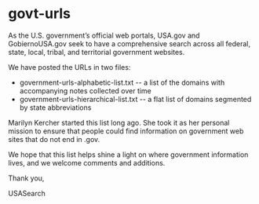 govt-urls
=========

As the U.S. government’s official web portals, USA.gov and GobiernoUSA.gov seek to have a comprehensive search across all federal, state, local, tribal, and territorial government websites. 

We have posted the URLs in two files:

* government-urls-alphabetic-list.txt -- a list of the domains with accompanying notes collected over time
* government-urls-hierarchical-list.txt -- a flat list of domains segmented by state abbreviations

Marilyn Kercher started this list long ago. She took it as her personal mission to ensure that people could find information on government web sites that do not end in .gov. 

We hope that this list helps shine a light on where government information lives, and we welcome comments and additions.

Thank you,

USASearch
